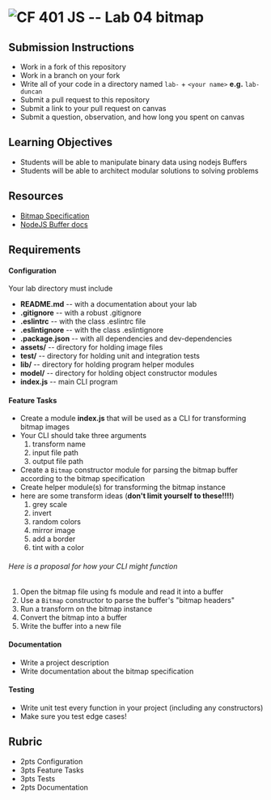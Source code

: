![CF](https://camo.githubusercontent.com/70edab54bba80edb7493cad3135e9606781cbb6b/687474703a2f2f692e696d6775722e636f6d2f377635415363382e706e67) 401 JS --  Lab 04 bitmap
===

## Submission Instructions
  * Work in a fork of this repository
  * Work in a branch on your fork
  * Write all of your code in a directory named `lab-` + `<your name>` **e.g.** `lab-duncan`
  * Submit a pull request to this repository
  * Submit a link to your pull request on canvas
  * Submit a question, observation, and how long you spent on canvas  

## Learning Objectives  
* Students will be able to manipulate binary data using nodejs Buffers
* Students will be able to architect modular solutions to solving problems

## Resources  
* [Bitmap Specification](https://en.wikipedia.org/wiki/BMP_file_format)
* [NodeJS Buffer docs](https://nodejs.org/api/buffer.html)

## Requirements  
#### Configuration  
<!-- list of files, configurations, tools, etc that are required -->
Your lab directory must include  
* **README.md** -- with a documentation about your lab
* **.gitignore** -- with a robust .gitignore
* **.eslintrc** -- with the class .eslintrc file
* **.eslintignore** -- with the class .eslintignore
* **.package.json** -- with all dependencies and dev-dependencies
* **assets/** -- directory for holding image files
* **test/** -- directory for holding unit and integration tests
* **lib/** -- directory for holding program helper modules
* **model/** -- directory for holding object constructor modules
* **index.js** -- main CLI program


#### Feature Tasks  
* Create a module **index.js** that will be used as a CLI for transforming bitmap images
 * Your CLI should take three arguments
    1. transform name
    2. input file path
    3. output file path
* Create a `Bitmap` constructor module for parsing the bitmap buffer according to the bitmap specification
* Create helper module(s) for transforming the bitmap instance
 * here are some transform ideas (**don't limit yourself to these!!!!**)
    1. grey scale
    2. invert
    3. random colors
    4. mirror image
    5. add a border
    6. tint with a color

###### Here is a proposal for how your CLI might function   
1. Open the bitmap file using fs module and read it into a buffer
2. Use a `Bitmap` constructor to parse the buffer's "bitmap headers"
3. Run a transform on the bitmap instance
4. Convert the bitmap into a buffer
5. Write the buffer into a new file

####  Documentation  
* Write a project description
* Write documentation about the bitmap specification

#### Testing  
* Write unit test every function in your project (including any constructors)
 * Make sure you test edge cases!

## Rubric  
* 2pts Configuration
* 3pts Feature Tasks
* 3pts Tests
* 2pts Documentation
